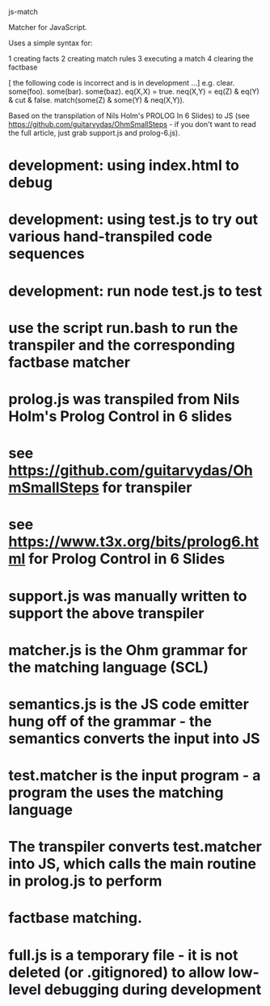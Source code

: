 js-match

Matcher for JavaScript.

Uses a simple syntax for:

1 creating facts
2 creating match rules
3 executing a match
4 clearing the factbase

[ the following code is incorrect and is in development ...]
e.g.
clear.
some(foo).
some(bar).
some(baz).
eq(X,X) = true.
neq(X,Y) = eq(Z) & eq(Y) & cut & false.
match(some(Z) & some(Y) & neq(X,Y)).


Based on the transpilation of Nils Holm's PROLOG In 6 Slides) to JS (see https://github.com/guitarvydas/OhmSmallSteps - if you don't want to read the full article, just grab support.js and prolog-6.js).

# development: using index.html to debug
# development: using test.js to try out various hand-transpiled code sequences
# development: run node test.js to test

#
# use the script run.bash to run the transpiler and the corresponding factbase matcher
#
# prolog.js was transpiled from Nils Holm's Prolog Control in 6 slides
# see https://github.com/guitarvydas/OhmSmallSteps for transpiler
# see https://www.t3x.org/bits/prolog6.html for Prolog Control in 6 Slides
#
# support.js was manually written to support the above transpiler
#
# matcher.js is the Ohm grammar for the matching language (SCL)
# semantics.js is the JS code emitter hung off of the grammar - the semantics converts the input into JS
#
# test.matcher is the input program - a program the uses the matching language
#
# The transpiler converts test.matcher into JS, which calls the main routine in prolog.js to perform
#  factbase matching.
#
# full.js is a temporary file - it is not deleted (or .gitignored) to allow low-level debugging during development
#
